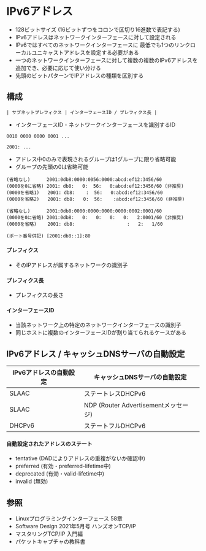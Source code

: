 # IPv6アドレス
- 128ビットサイズ (16ビットずつをコロンで区切り16進数で表記する)
- IPv6アドレスはネットワークインターフェースに対して設定される
- IPv6ではすべてのネットワークインターフェースに
  最低でも1つのリンクローカルユニキャストアドレスを設定する必要がある
- 一つのネットワークインターフェースに対して複数の複数のIPv6アドレスを追加でき、必要に応じて使い分ける
- 先頭のビットパターンでIPアドレスの種類を区別する

## 構成

```
| サブネットプレフィクス | インターフェースID / プレフィクス長 |
```
- インターフェースID - ネットワークインターフェースを識別するID

```
0010 0000 0000 0001 ...

2001: ...
```

- アドレス中0のみで表現されるグループは1グループに限り省略可能
- グループの先頭の0は省略可能

```
(省略なし)      2001:0db8:0000:0056:0000:abcd:ef12:3456/60
(0000を0に省略) 2001: db8:   0:  56:   0:abcd:ef12:3456/60 (非推奨)
(0000を省略1)   2001: db8:    :  56:   0:abcd:ef12:3456/60
(0000を省略2)   2001: db8:   0:  56:    :abcd:ef12:3456/60 (非推奨)

(省略なし)      2001:0db8:0000:0000:0000:0000:0002:0001/60
(0000を0に省略) 2001:0db8:   0:   0:   0:   0:   2:0001/60 (非推奨)
(0000を省略)    2001: db8:                   :   2:   1/60

(ポート番号併記) [2001:db8::1]:80
```

#### プレフィクス
- そのIPアドレスが属するネットワークの識別子

#### プレフィクス長
- プレフィクスの長さ

#### インターフェースID
- 当該ネットワーク上の特定のネットワークインターフェースの識別子
- 同じホストに複数のインターフェースIDが割り当てられるケースがある

## IPv6アドレス / キャッシュDNSサーバの自動設定

| IPv6アドレスの自動設定 | キャッシュDNSサーバの自動設定        |
| -                      | -                                    |
| SLAAC                  | ステートレスDHCPv6                   |
| SLAAC                  | NDP (Router Advertisementメッセージ) |
| DHCPv6                 | ステートフルDHCPv6                   |

#### 自動設定されたアドレスのステート
- tentative (DADによりアドレスの重複がないか確認中)
- preferred (有効・preferred-lifetime中)
- deprecated (有効・valid-lifetime中)
- invalid (無効)

## 参照
- Linuxプログラミングインターフェース 58章
- Software Design 2021年5月号 ハンズオンTCP/IP
- マスタリングTCP/IP 入門編
- パケットキャプチャの教科書
